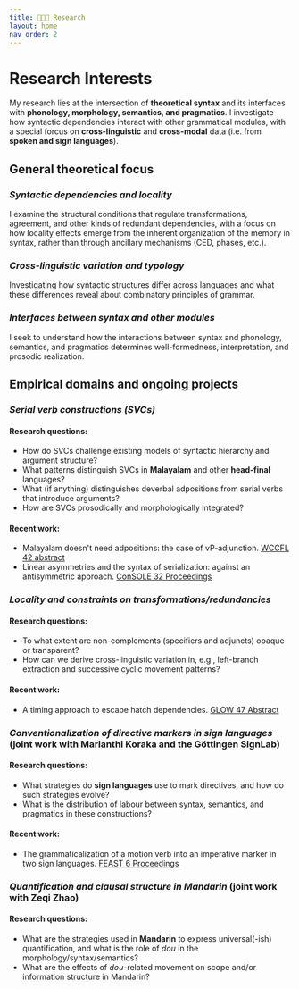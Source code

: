 ```yaml
---
title: 🧑🏽‍🔬 Research
layout: home
nav_order: 2
---
```


# Research Interests

My research lies at the intersection of **theoretical syntax** and its interfaces with **phonology, morphology, semantics, and pragmatics**. I investigate how syntactic dependencies interact with other grammatical modules, with a special forcus on **cross-linguistic** and **cross-modal** data (i.e. from **spoken and sign languages**).

## General theoretical focus

### _Syntactic dependencies and locality_  
  I examine the structural conditions that regulate transformations, agreement, and other kinds of redundant dependencies, with a focus on how locality effects emerge from the inherent organization of the memory in syntax, rather than through ancillary mechanisms (CED, phases, etc.).

### _Cross-linguistic variation and typology_  
  Investigating how syntactic structures differ across languages and what these differences reveal about combinatory principles of grammar.

### _Interfaces between syntax and other modules_  
  I seek to understand how the interactions between syntax and phonology, semantics, and pragmatics determines well-formedness, interpretation, and prosodic realization.



## Empirical domains and ongoing projects

### _Serial verb constructions (SVCs)_  

#### **Research questions:**
  * How do SVCs challenge existing models of syntactic hierarchy and argument structure?  
  * What patterns distinguish SVCs in **Malayalam** and other **head-final** languages?
  * What (if anything) distinguishes deverbal adpositions from serial verbs that introduce arguments?
  * How are SVCs prosodically and morphologically integrated?

#### **Recent work:**  
  * Malayalam doesn't need adpositions: the case of vP-adjunction. [WCCFL 42 abstract](https://drive.google.com/file/d/1uhb6RaOGk1RqL_0GqmvN5o9yj94F6Kdj/view)
  * Linear asymmetries and the syntax of serialization: against an antisymmetric approach. [ConSOLE 32 Proceedings](https://www.universiteitleiden.nl/binaries/content/assets/geesteswetenschappen/lucl/sole/console-xxxii_updated.pdf#page=238)

### _Locality and constraints on transformations/redundancies_  

#### **Research questions:**
  * To what extent are non-complements (specifiers and adjuncts) opaque or transparent?  
  * How can we derive cross-linguistic variation in, e.g., left-branch extraction and successive cyclic movement patterns?  

#### **Recent work:**  
  * A timing approach to escape hatch dependencies. [GLOW 47 Abstract](https://glowlinguistics.org/47/wp-content/uploads/sites/11/2025/02/Ottur.pdf)


### _Conventionalization of directive markers in sign languages_ (joint work with Marianthi Koraka and the Göttingen SignLab)    

#### **Research questions:**
  * What strategies do **sign languages** use to mark directives, and how do such strategies evolve?  
  * What is the distribution of labour between syntax, semantics, and pragmatics in these constructions?

#### **Recent work:**  
  * The grammaticalization of a motion verb into an imperative marker in two sign languages. [FEAST 6 Proceedings](https://doi.org/10.31009/FEAST.i6.04)


### _Quantification and clausal structure in Mandarin_  (joint work with Zeqi Zhao)

#### **Research questions:**
  * What are the strategies used in **Mandarin** to express universal(-ish) quantification, and what is the role of _dou_ in the morphology/syntax/semantics?  
  * What are the effects of _dou_-related movement on scope and/or information structure in Mandarin? 



